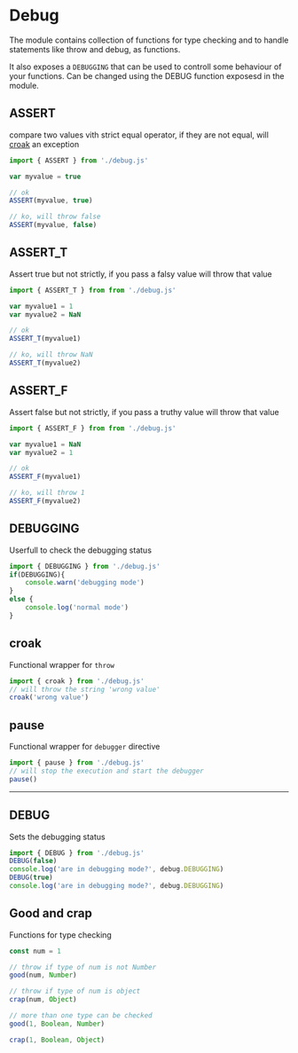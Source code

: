 # Debug

The module contains collection of functions for type checking and to handle
statements like throw and debug, as functions.

It also exposes a ```DEBUGGING``` that can be used to controll some behaviour
of your functions. Can be changed using the DEBUG function exposesd in the
module.

## ASSERT

compare two values vith strict equal operator, if they are not equal, will [croak](debug.md#croak) an exception
```javascript
import { ASSERT } from './debug.js'

var myvalue = true

// ok
ASSERT(myvalue, true)

// ko, will throw false
ASSERT(myvalue, false)
```


## ASSERT_T

Assert true but not strictly, if you pass a falsy value will throw that value
```javascript
import { ASSERT_T } from from './debug.js'

var myvalue1 = 1
var myvalue2 = NaN

// ok
ASSERT_T(myvalue1)

// ko, will throw NaN
ASSERT_T(myvalue2)
```

## ASSERT_F

Assert false but not strictly, if you pass a truthy value will throw that value
```javascript
import { ASSERT_F } from from './debug.js'

var myvalue1 = NaN
var myvalue2 = 1

// ok
ASSERT_F(myvalue1)

// ko, will throw 1
ASSERT_F(myvalue2)
```


## DEBUGGING

Userfull to check the debugging status
```javascript
import { DEBUGGING } from './debug.js'
if(DEBUGGING){
	console.warn('debugging mode')
}
else {
	console.log('normal mode')
}
```

## croak

Functional wrapper for ```throw```
```javascript
import { croak } from './debug.js'
// will throw the string 'wrong value'
croak('wrong value')
```


## pause

Functional wrapper for ```debugger``` directive
```javascript
import { pause } from './debug.js'
// will stop the execution and start the debugger
pause()
```
---

## DEBUG

Sets the debugging status
```javascript
import { DEBUG } from './debug.js'
DEBUG(false)
console.log('are in debugging mode?', debug.DEBUGGING)
DEBUG(true)
console.log('are in debugging mode?', debug.DEBUGGING)
```

## Good and crap

Functions for type checking

```javascript
const num = 1

// throw if type of num is not Number
good(num, Number)

// throw if type of num is object
crap(num, Object)

// more than one type can be checked
good(1, Boolean, Number)

crap(1, Boolean, Object)
